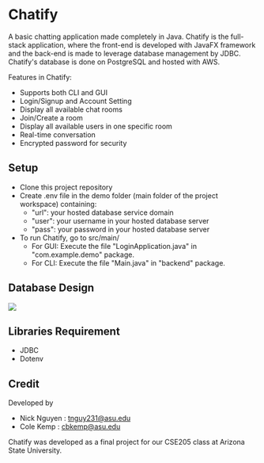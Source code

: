 # Chatify
A basic chatting application made completely in Java. Chatify is the full-stack application, where the front-end is developed with JavaFX framework and the back-end is made to leverage database management by JDBC. Chatify's database is done on PostgreSQL and hosted with AWS.

Features in Chatify:
- Supports both CLI and GUI
- Login/Signup and Account Setting
- Display all available chat rooms
- Join/Create a room
- Display all available users in one specific room
- Real-time conversation
- Encrypted password for security

## Setup
- Clone this project repository
- Create .env file in the demo folder (main folder of the project workspace) containing:
    - "url": your hosted database service domain
    - "user": your username in your hosted database server
    - "pass": your password in your hosted database server
- To run Chatify, go to src/main/ 
    - For GUI: Execute the file "LoginApplication.java" in "com.example.demo" package.
    - For CLI: Execute the file "Main.java" in "backend" package.

## Database Design
![](https://i.imgur.com/VLPCdFO.png)


## Libraries Requirement
- JDBC
- Dotenv

## Credit
Developed by 
- Nick Nguyen : tnguy231@asu.edu
- Cole Kemp : cbkemp@asu.edu

Chatify was developed as a final project for our CSE205 class at Arizona State University.
